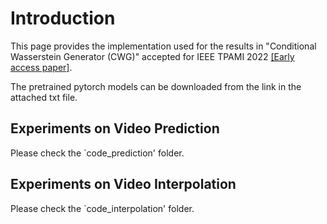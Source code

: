 # Introduction
This page provides the implementation used for the results in "Conditional Wasserstein Generator (CWG)" accepted for IEEE TPAMI 2022 [[Early access paper]](https://www.computer.org/csdl/journal/tp/5555/01/09944913/1IbMa9GYOxq).

The pretrained pytorch models can be downloaded from the link in the attached txt file.

## Experiments on Video Prediction
Please check the `code_prediction' folder.

## Experiments on Video Interpolation
Please check the `code_interpolation' folder.
